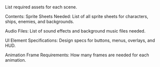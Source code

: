 List required assets for each scene.

Contents:
Sprite Sheets Needed: List of all sprite sheets for characters, ships, enemies, and backgrounds.

Audio Files: List of sound effects and background music files needed.

UI Element Specifications: Design specs for buttons, menus, overlays, and HUD.

Animation Frame Requirements: How many frames are needed for each animation.


